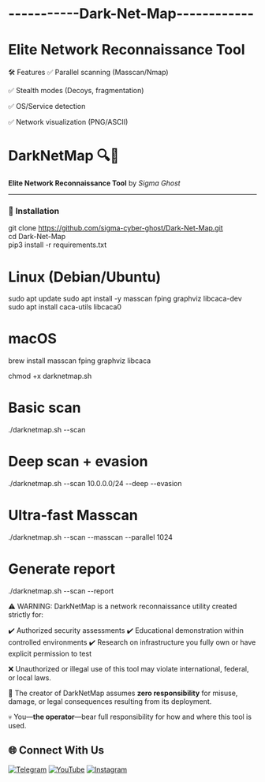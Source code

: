 # -----------Dark-Net-Map------------
# Elite Network Reconnaissance Tool


🛠️ Features
✅ Parallel scanning (Masscan/Nmap)

✅ Stealth modes (Decoys, fragmentation)

✅ OS/Service detection

✅ Network visualization (PNG/ASCII)

# DarkNetMap 🔍👻
**Elite Network Reconnaissance Tool** by *Sigma Ghost*  

---
### 🚀 **Installation**  

git clone https://github.com/sigma-cyber-ghost/Dark-Net-Map.git  
cd Dark-Net-Map  
pip3 install -r requirements.txt

# Linux (Debian/Ubuntu)
sudo apt update
sudo apt install -y masscan fping graphviz libcaca-dev
sudo apt install caca-utils libcaca0

# macOS
brew install masscan fping graphviz libcaca

chmod +x darknetmap.sh  

# Basic scan  
./darknetmap.sh --scan <IP>  

# Deep scan + evasion  
./darknetmap.sh --scan 10.0.0.0/24 --deep --evasion  

# Ultra-fast Masscan  
./darknetmap.sh --scan <IP> --masscan --parallel 1024  

# Generate report  
./darknetmap.sh --scan <IP> --report  

⚠️ WARNING: DarkNetMap is a network reconnaissance utility created strictly for:

  ✔️ Authorized security assessments
  ✔️ Educational demonstration within controlled environments
  ✔️ Research on infrastructure you fully own or have explicit permission to test

❌ Unauthorized or illegal use of this tool may violate international, federal, or local laws.

🛑 The creator of DarkNetMap assumes **zero responsibility** for misuse, damage, or legal consequences resulting from its deployment.

💀 You—**the operator**—bear full responsibility for how and where this tool is used.

## 🌐 Connect With Us
[![Telegram](https://img.shields.io/badge/Telegram-Sigma_Ghost-blue?logo=telegram)](https://t.me/Sigma_Cyber_Ghost)
[![YouTube](https://img.shields.io/badge/YouTube-Sigma_Ghost-red?logo=youtube)](https://www.youtube.com/@sigma_ghost_hacking)
[![Instagram](https://img.shields.io/badge/Instagram-Safder_Khan-purple?logo=instagram)](https://www.instagram.com/safderkhan0800_/)
